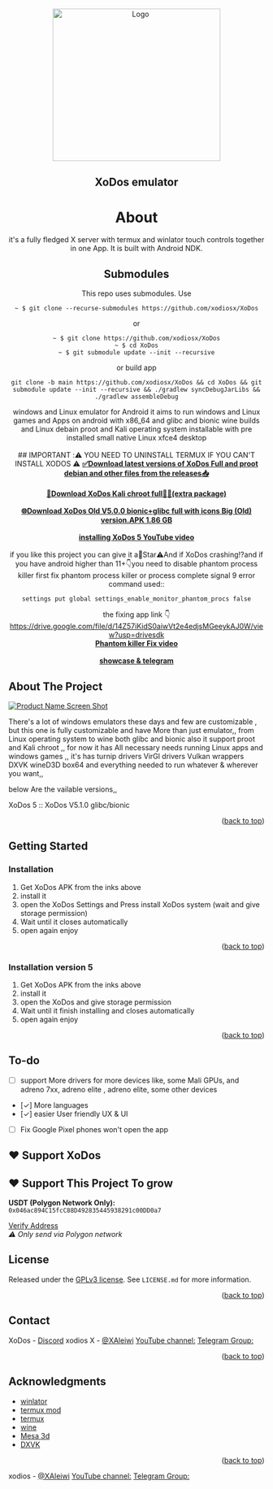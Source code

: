 <!-- Improved compatibility of back t<!-- Improved compatibility of back to top link: See:  -->
<a id="readme-top"></a>


<!-- PROJECT SHIELDS -->


<!-- PROJECT LOGO -->
<br />
<div align="center">
  <a href="https://github.com/xodiosx/XoDos/blob/main/Logo.png">
    <img src="https://github.com/xodiosx/XoDos/blob/main/Logo.png" alt="Logo" width="330" height="300">
  </a>

## XoDos emulator

# About
it's a fully fledged X server with termux and winlator touch controls together in one App. It is built with Android NDK.

## Submodules
This repo uses submodules. Use 

```
~ $ git clone --recurse-submodules https://github.com/xodiosx/XoDos
```
or
```
~ $ git clone https://github.com/xodiosx/XoDos
~ $ cd XoDos
~ $ git submodule update --init --recursive
```

or build app
```
git clone -b main https://github.com/xodiosx/XoDos && cd XoDos && git submodule update --init --recursive && ./gradlew syncDebugJarLibs && ./gradlew assembleDebug
```
  <p align="center">
    windows and Linux emulator for Android it aims to run windows and Linux games and Apps on android with x86_64 and glibc and bionic wine builds and Linux debain proot and Kali operating system installable with pre installed small native Linux xfce4 desktop 
        <br />
      <br />
      ## IMPORTANT :⚠️ YOU NEED TO UNINSTALL TERMUX IF YOU CAN'T INSTALL XODOS ⚠️
    <a href="https://github.com/xodiosx/XoDos/releases"><strong>✅Download latest versions of XoDos Full and proot debian and other files from the releases📥</strong></a>
    <br />
    <br />
      <a href="https://www.mediafire.com/file/8mkdjxq0waq26vz/XoDos-kali.tar.xz/file"><strong>🎁Download XoDos Kali chroot full🧩➕(extra package)</strong></a>
    <br />
    <br />
    <a href="https://www.mediafire.com/file/37dw6t855d3xcgv/XoDos-V5_full_arm64-v8a.apk/file"><strong>🌐Download XoDos Old V5.0.0 bionic+glibc full with icons Big (Old) version.APK 1.86 GB</strong></a>
    <br />
    <br />
    <a href="https://youtu.be/iY-NcRbcofo?si=t2qnuzIf618Of8Zi"><strong>installing XoDos 5 YouTube video</strong></a>
      <br />
      <br />
      if you like this project you can give it a💫Star⚠️And if XoDos crashing⁉️and if you have android higher than 11+👇you need to disable phantom process killer first 
fix phantom process killer or process complete signal 9 error
command used::
      
```
settings put global settings_enable_monitor_phantom_procs false
```
the fixing app link 👇
https://drive.google.com/file/d/14Z57iKidS0aiwVt2e4edjsMGeeykAJ0W/view?usp=drivesdk
      <br />
    <a href="https://youtube.com/shorts/5vOUHn_qvis?si=UkQq6aZV8SVtECwq"><strong>Phantom killer Fix video</strong></a>
      <br />
    <br />
    <a href="https://sites.google.com/view/xodos/home"><strong>showcase & telegram</strong></a>
  </p>
</div>



<!-- TABLE OF CONTENTS -->



<!-- ABOUT THE PROJECT -->
## About The Project

[![Product Name Screen Shot][product-screenshot]](https://youtu.be/WPfbSrp5EFI?si=thZkm_WIWnFk6l3g)

There's a lot of windows emulators these days and few are customizable , but this one is fully customizable and have More than just emulator,, from Linux operating system to wine both glibc and bionic also it support proot and Kali chroot ,, for now it has All necessary needs running Linux apps and windows games ,,
it's has 
turnip drivers
VirGl drivers
Vulkan wrappers
DXVK
wineD3D
box64
and everything needed to run whatever & wherever you want,,

below Are the vailable versions,,

XoDos 5  ::
XoDos V5.1.0 glibc/bionic
<p align="right">(<a href="#readme-top">back to top</a>)</p>

<!-- GETTING STARTED -->
## Getting Started

### Installation

1. Get XoDos APK from the inks above
2. install it
3. open the XoDos Settings and Press install XoDos system (wait and give storage permission)
4. Wait until it closes automatically 
5. open again enjoy

<p align="right">(<a href="#readme-top">back to top</a>)</p>

### Installation version 5

1. Get XoDos APK from the inks above
2. install it
3. open the XoDos and give storage permission
4. Wait until it finish installing and closes automatically 
5. open again enjoy

<p align="right">(<a href="#readme-top">back to top</a>)</p>


<!-- USAGE EXAMPLES -->


<!-- ROADMAP -->
## To-do

- [ ] support More drivers for more devices like, some Mali GPUs, and adreno 7xx, adreno elite , adreno elite, some other devices
- [✓] More languages
- [✓] easier User friendly UX & UI
- [ ] Fix Google Pixel phones won't open the app


<!-- CONTRIBUTING -->

## ❤️ Support XoDos
<a id="support"></a> <!-- Anchor for funding button -->
## ❤️ Support This Project To grow

**USDT (Polygon Network Only):**  
```0x046ac894C15fcC88D492835445938291c00DD0a7```

[Verify Address](https://polygonscan.com/address/0x046ac894C15fcC88D492835445938291c00DD0a7)  
*⚠️ Only send via Polygon network*

<!-- LICENSE -->

## License
Released under the [GPLv3 license](https://www.gnu.org/licenses/gpl-3.0.html).
 See `LICENSE.md` for more information.

<p align="right">(<a href="#readme-top">back to top</a>)</p>



<!-- CONTACT -->

## Contact
XoDos - [Discord](https://discord.gg/d2ChVhPfnF)
xodios X - [@XAleiwi](https://x.com/XAleiwi)
[YouTube channel:](https://www.youtube.com/@xodmods5082)
 [Telegram Group:](https://t.me/xodemulatorr)




<p align="right">(<a href="#readme-top">back to top</a>)</p>


<!-- ACKNOWLEDGMENTS -->
## Acknowledgments
* [winlator](https://github.com/brunodev85/winlator)
* [termux mod](https://github.com/jiaxinchen-max/)
* [termux](https://github.com/termux)
* [wine](https://www.winehq.org)
* [Mesa 3d](https://www.mesa3d.org)
* [DXVK](https://github.com/ValveSoftware/dxvk)
<p align="right">(<a href="#readme-top">back to top</a>)</p>



<!-- MARKDOWN LINKS & IMAGES -->
<!-- https://www.markdownguide.org/basic-syntax/#reference-style-links -->
[contributors-shield]: https://img.shields.io/github/contributors/github_username/repo_name.svg?style=for-the-badge
[contributors-url]: https://github.com/xodiosx/XoDos/graphs/contributors
[forks-shield]: https://img.shields.io/github/forks/github_username/repo_name.svg?style=for-the-badge
[forks-url]: https://github.com/xodiosx/XoDos/network/members
[stars-shield]: https://img.shields.io/github/stars/github_username/repo_name.svg?style=for-the-badge
[stars-url]: https://github.com/xodiosx/XoDos/stargazers
[issues-shield]: https://img.shields.io/github/issues/github_username/repo_name.svg?style=for-the-badge
[issues-url]: https://github.com/xodiosx/XoDos/issues
[license-shield]: https://img.shields.io/github/license/github_username/repo_name.svg?style=for-the-badge
[license-url]: https://github.com/xodiosx/XoDos/blob/master/LICENSE.txt
[linkedin-shield]: https://img.shields.io/badge/-LinkedIn-black.svg?style=for-the-badge&logo=linkedin&colorB=555
[linkedin-url]: https://linkedin.com/in/linkedin_username
[product-screenshot]: images/screenshot.png

xodios - [@XAleiwi](https://x.com/XAleiwi)
[YouTube channel:](https://www.youtube.com/@xodmods5082)
 [Telegram Group:](https://t.me/xodemulatorr)


<a id="readme-top"></a>
